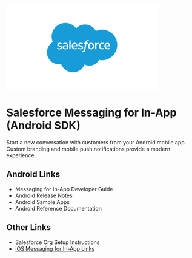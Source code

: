 ![Salesforce logo](./images/Salesforce-logo.png)

# Salesforce Messaging for In-App (Android SDK)

Start a new conversation with customers from your Android mobile app. Custom branding and mobile push notifications provide a modern experience.

## Android Links

- Messaging for In-App Developer Guide
- Android Release Notes
- Android Sample Apps
- Android Reference Documentation

## Other Links

- Salesforce Org Setup Instructions
- [iOS Messaging for In-App Links](https://github.com/Salesforce-Async-Messaging/messaging-in-app-ios)
